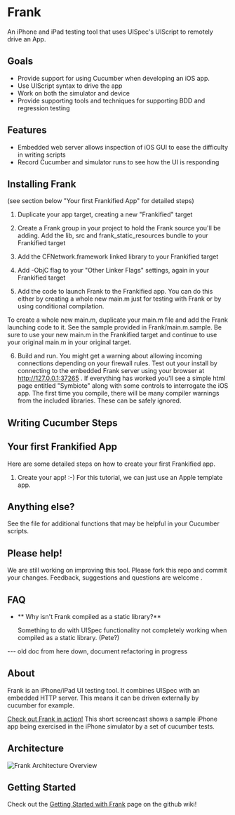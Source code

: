 Frank
=====

An iPhone and iPad testing tool that uses UISpec's UIScript to
remotely drive an App. 


Goals
-----

* Provide support for using Cucumber when developing an iOS app.
* Use UIScript syntax to drive the app
* Work on both the simulator and device
* Provide supporting tools and techniques for supporting BDD and
  regression testing


Features
--------

* Embedded web server allows inspection of iOS GUI to ease the
  difficulty in writing scripts
* Record Cucumber and simulator runs to see how the UI is responding

Installing Frank
----------------
(see section below "Your first Frankified App" for detailed steps)

1. Duplicate your app target, creating a new "Frankified" target

2. Create a Frank group in your project to hold the Frank source
you'll be adding. Add the lib, src and frank_static_resources bundle
to your Frankified target

3. Add the CFNetwork.framework linked library to your Frankified target

4. Add -ObjC flag to your "Other Linker Flags" settings, again in your
Frankified target

5. Add the code to launch Frank to the Frankified app. You can do this
either by creating a whole new main.m just for testing with Frank or
by using conditional compilation.

To create a whole new main.m, duplicate your main.m file and add the
Frank launching code to it. See the sample provided in
Frank/main.m.sample. Be sure to use your new main.m in the Frankified
target and continue to use your original main.m in your original
target.

6. Build and run. You might get a warning about allowing incoming
connections depending on your firewall rules. Test out your install by
connecting to the embedded Frank server using your browser at
http://127.0.0.1:37265 . If everything has worked you'll see a simple
html page entitled "Symbiote" along with some controls to interrogate
the iOS app. The first time you compile, there will be many compiler
warnings from the included libraries. These can be safely ignored.


Writing Cucumber Steps
----------------------



Your first Frankified App
-------------------------
Here are some detailed steps on how to create your first Frankified app.

1. Create your app! :-)
For this tutorial, we can just use an Apple template app.



Anything else?
--------------

See the <ruby> file for additional functions that may be helpful in
your Cucumber scripts.


Please help!
------------

We are still working on improving this tool. Please fork this repo and
commit your changes. Feedback, suggestions and questions are welcome
<tell how to here>.

FAQ
---

* ** Why isn't Frank compiled as a static library?**

  Something to do with UISpec functionality not completely working
  when compiled as a static library. (Pete?)






--- old doc from here down, document refactoring in progress


About
-----

Frank is an iPhone/iPad UI testing tool. It combines UISpec with an
embedded HTTP server. This means it can be driven externally by
cucumber for example.

[Check out Frank in action!](http://sl.thepete.net/frank_ea_demo) This short screencast shows a sample iPhone app being exercised in the iPhone simulator by a set of cucumber tests.

Architecture
----
![Frank Architecture Overview](http://github.com/moredip/frank/raw/master/doc/Frank%20Architecture.png)

Getting Started
-----
Check out the [Getting Started with Frank](https://github.com/moredip/Frank/wiki/Getting-started-with-Frank) page on the github wiki!
